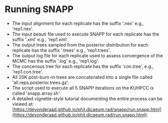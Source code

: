# Running SNAPP
* The input alignment for each replicate has the suffix '.nex' e.g., 'rep1.nex'.
* The input beauti file used to execute SNAPP for each replicate has the suffix '.xml' e.g., 'rep1.xml'.
* The output trees sampled from the posterior distribution for each replicate has the suffix '.trees' e.g., 'rep1.trees'.
* The output log file for each replicate used to assess convergence of the MCMC has the suffix '.log' e.g., 'rep1.log'.
* The concensus tree for each replicate has the suffix 'con.tree', e.g., 'rep1.con.tree'.
* All 20K post-burn-in trees are concatenated into a single file called 'all.reps.posterior.trees.gz'.
* The script used to execute all 5 SNAPP iterations on the KUHPCC is called 'snapp.array.sh'.
* A detailed vignette-style tutorial documenting the entire process can be viewed at: [https://devonderaad.github.io/phil.dicaeum.rad/snapp/run.snapp.html](https://devonderaad.github.io/phil.dicaeum.rad/run.snapp.html).
